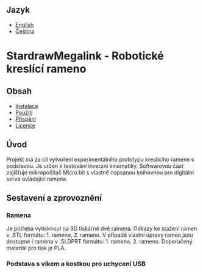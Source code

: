 ## Jazyk
- [English](./README.md)
- [Čeština](./README.cs.md)


# StardrawMegalink - Robotické kreslící rameno

## Obsah

- [Instalace](#instalace)
- [Použití](#použití)
- [Přispění](#přispění)
- [Licence](#licence)

## Úvod
Projekt má za cíl vytvoření experimentálního prototypu kreslícího ramene s podstavou. Je určen k testování inverzní kinematiky. Softwarovou část zajišťuje mikropočítač Micro:bit s vlastně napsanou knihovnou pro digitální serva ovládající ramena.

## Sestavení a zprovoznění

### Ramena
Je potřeba vytisknout na 3D tiskárně dvě ramena. Odkazy ke stažení ramen v .STL formátu: 1. rameno, 2. rameno. V případě vlastní úpravy ramen jsou dostupné i ramena v .SLDPRT formátu: 1. rameno, 2. rameno. Doporučený materiál pro tisk je PLA.

### Podstava s víkem a kostkou pro uchycení USB



